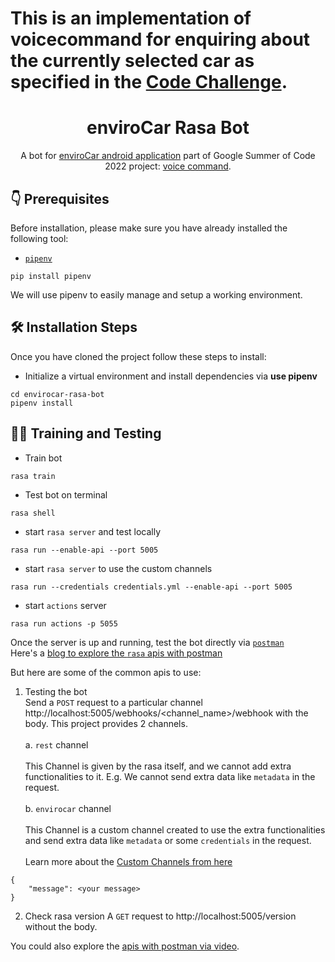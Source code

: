 # This is an implementation of voicecommand for enquiring about the currently selected car as specified in the [Code Challenge](https://wiki.52north.org/Projects/GSoC2023ProjectIdeas#enviroCar_App:_Voice_Command).
<h1 align="center">enviroCar Rasa Bot</h1>
<p align="center">A bot for <a href="https://github.com/enviroCar/enviroCar-app">enviroCar android application</a> part of Google Summer of Code 2022 project: <a href="https://summerofcode.withgoogle.com/programs/2022/projects/xXN12jAU">voice command</a>.</p>

## 👇 Prerequisites

Before installation, please make sure you have already installed the following tool:

- [``pipenv``](https://pypi.org/project/pipenv/)  
```
pip install pipenv
```
We will use pipenv to easily manage and setup a working environment. 

## 🛠️ Installation Steps
Once you have cloned the project follow these steps to install:

- Initialize a virtual environment and install dependencies via **use pipenv**

```
cd envirocar-rasa-bot
pipenv install
```

## 🧑‍💻 Training and Testing
- Train bot
```
rasa train
```
- Test bot on terminal
```
rasa shell
```
- start ``rasa server`` and test locally
```
rasa run --enable-api --port 5005
```
- start ``rasa server`` to use the custom channels
```
rasa run --credentials credentials.yml --enable-api --port 5005
```
- start `actions` server
```
rasa run actions -p 5055
```
Once the server is up and running, test the bot directly via [``postman``](https://www.postman.com/)  
Here's a [blog to explore the ``rasa`` apis with postman](https://rasa.com/blog/explore-rasa-apis-with-postman/)

But here are some of the common apis to use:

1. Testing the bot  
Send a `POST` request to a particular channel http://localhost:5005/webhooks/<channel_name>/webhook with the body.
This project provides 2 channels.<br/>   
a. `rest` channel  
<br/>This Channel is given by the rasa itself, and we cannot add extra functionalities to it. E.g. We cannot send extra data like `metadata` in the request.<br/>    
b. `envirocar` channel  
<br/>This Channel is a custom channel created to use the extra functionalities and send extra data like `metadata` or some `credentials` in the request.<br/>  
Learn more about the [Custom Channels from here](https://www.google.com/search?q=custom+channel+rrasa&oq=custom+channel+rrasa&aqs=chrome..69i57.6391j0j1&sourceid=chrome&ie=UTF-8)
```
{
    "message": <your message>
}
```

2. Check rasa version
A `GET` request to http://localhost:5005/version without the body.

You could also explore the [apis with postman via video](https://www.youtube.com/watch?v=usHTraJTPyQ&list=PL75e0qA87dlHogEVKnBJLhqyaZKDg2f0W).  
